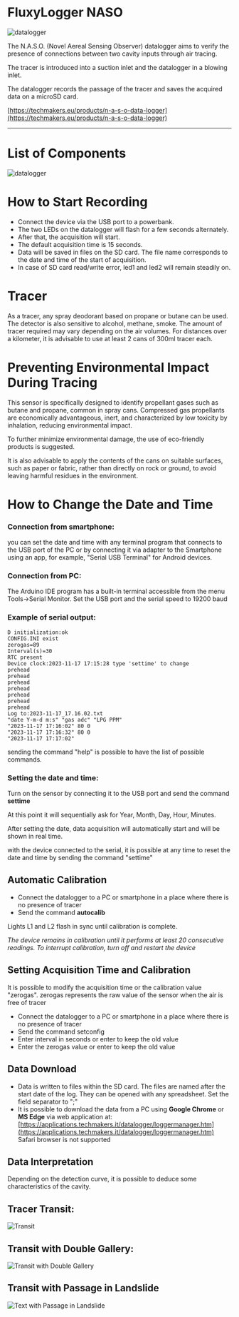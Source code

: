 # FluxyLogger NASO

![datalogger](logo.png)

The N.A.S.O. (Novel Aereal Sensing Observer) datalogger aims to verify the presence of connections between two cavity inputs through air tracing.

The tracer is introduced into a suction inlet and the datalogger in a blowing inlet.

The datalogger records the passage of the tracer and saves the acquired data on a microSD card.

[https://techmakers.eu/products/n-a-s-o-data-logger](https://techmakers.eu/products/n-a-s-o-data-logger)

-----

# List of Components

![datalogger](datalogger.png)


# How to Start Recording

- Connect the device via the USB port to a powerbank.
- The two LEDs on the datalogger will flash for a few seconds alternately.
- After that, the acquisition will start.
- The default acquisition time is 15 seconds.
- Data will be saved in files on the SD card. The file name corresponds to the date and time of the start of acquisition.
- In case of SD card read/write error, led1 and led2 will remain steadily on.

# Tracer

As a tracer, any spray deodorant based on propane or butane can be used.
The detector is also sensitive to alcohol, methane, smoke.
The amount of tracer required may vary depending on the air volumes.
For distances over a kilometer, it is advisable to use at least 2 cans of 300ml tracer each.

# Preventing Environmental Impact During Tracing

This sensor is specifically designed to identify propellant gases such as butane and propane, common in spray cans. Compressed gas propellants are economically advantageous, inert, and characterized by low toxicity by inhalation, reducing environmental impact.

To further minimize environmental damage, the use of eco-friendly products is suggested.

It is also advisable to apply the contents of the cans on suitable surfaces, such as paper or fabric, rather than directly on rock or ground, to avoid leaving harmful residues in the environment.

 
# How to Change the Date and Time

### Connection from smartphone:
you can set the date and time with any terminal program that connects to the
USB port of the PC or by connecting it via adapter to the Smartphone using an app, for
example, "Serial USB Terminal" for Android devices.


### Connection from PC:
The Arduino IDE program has a built-in terminal accessible from the menu
Tools->Serial Monitor.
Set the USB port and the serial speed to 19200 baud

### Example of serial output:

```
D initialization:ok
CONFIG.INI exist
zerogas=89
Interval(s)=30
RTC present
Device clock:2023-11-17 17:15:28 type 'settime' to change
prehead
prehead
prehead
prehead
prehead
prehead
prehead
Log to:2023-11-17_17.16.02.txt
"date Y-m-d m:s" "gas adc" "LPG PPM"
"2023-11-17 17:16:02" 80 0
"2023-11-17 17:16:32" 80 0
"2023-11-17 17:17:02"

```


sending the command "help" is possible to have the list of possible commands.


### Setting the date and time:
Turn on the sensor by connecting it to the USB port and send the command **settime**

At this point it will sequentially ask for Year, Month, Day, Hour, Minutes.

After setting the date, data acquisition will automatically start and will be shown in real time.

with the device connected to the serial, it is possible at any time to reset the date and time by sending the command "settime"

## Automatic Calibration
- Connect the datalogger to a PC or smartphone in a place where there is no presence of tracer
- Send the command **autocalib**

Lights L1 and L2 flash in sync until calibration is complete.

*The device remains in calibration until it performs at least 20 consecutive readings. To interrupt calibration, turn off and restart the device*

## Setting Acquisition Time and Calibration

It is possible to modify the acquisition time or the calibration value "zerogas".
zerogas represents the raw value of the sensor when the air is free of tracer

- Connect the datalogger to a PC or smartphone in a place where there is no presence of tracer
- Send the command setconfig
- Enter interval in seconds or enter to keep the old value
- Enter the zerogas value or enter to keep the old value

## Data Download

- Data is written to files within the SD card. The files are named after the start date of the log. They can be opened with any spreadsheet. Set the field separator to ";"
- It is possible to download the data from a PC using **Google Chrome** or **MS Edge** via web application at: [https://applications.techmakers.it/datalogger/loggermanager.htm](https://applications.techmakers.it/datalogger/loggermanager.htm)
 Safari browser is not supported

## Data Interpretation

Depending on the detection curve, it is possible to deduce some characteristics of the cavity.

## Tracer Transit:
![Transit](transit.png)

## Transit with Double Gallery:
![Transit with Double Gallery](transit2.png)

## Transit with Passage in Landslide
![Text with Passage in Landslide](transit3.png)
